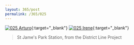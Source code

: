 ```yaml
---
layout: 365/post
permalink: /365/025
---
```


[![025 Arturo](https://c1.staticflickr.com/1/495/19802408141_63e3bcb275_c.jpg)](https://www.flickr.com/photos/131440297@N08/19802408141/){:target="_blank"}
[![025 Irene](https://c1.staticflickr.com/1/411/19728574016_6d98a28e2f_c.jpg)](https://www.flickr.com/photos/25124902@N04/19728574016/){:target="_blank"}


>

> St Jame's Park Station, from the District Line Project
